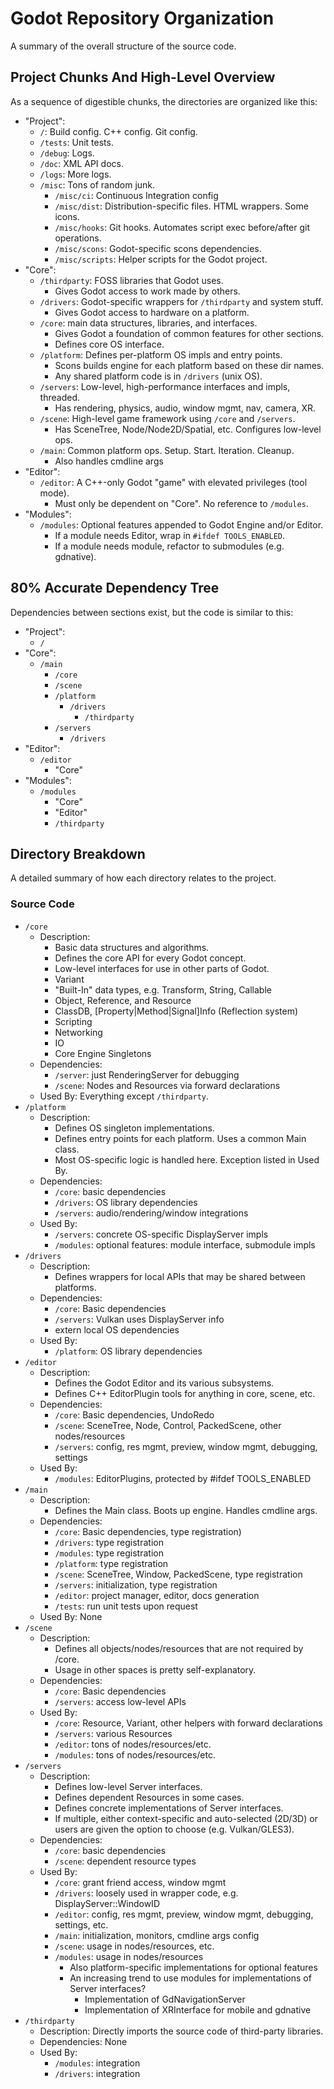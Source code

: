 # Godot Repository Organization

A summary of the overall structure of the source code.

## Project Chunks And High-Level Overview

As a sequence of digestible chunks, the directories are organized like this:

- "Project":
    - `/`: Build config. C++ config. Git config.
    - `/tests`: Unit tests.
    - `/debug`: Logs.
    - `/doc`: XML API docs.
    - `/logs`: More logs.
    - `/misc`: Tons of random junk.
        - `/misc/ci`: Continuous Integration config
        - `/misc/dist`: Distribution-specific files. HTML wrappers. Some icons.
        - `/misc/hooks`: Git hooks. Automates script exec before/after git operations.
        - `/misc/scons`: Godot-specific scons dependencies.
        - `/misc/scripts`: Helper scripts for the Godot project.
- "Core":
    - `/thirdparty`: FOSS libraries that Godot uses.
        - Gives Godot access to work made by others.
    - `/drivers`: Godot-specific wrappers for `/thirdparty` and system stuff.
        - Gives Godot access to hardware on a platform.
    - `/core`: main data structures, libraries, and interfaces.
        - Gives Godot a foundation of common features for other sections.
        - Defines core OS interface.
    - `/platform`: Defines per-platform OS impls and entry points.
        - Scons builds engine for each platform based on these dir names.
        - Any shared platform code is in `/drivers` (unix OS).
    - `/servers`: Low-level, high-performance interfaces and impls, threaded.
        - Has rendering, physics, audio, window mgmt, nav, camera, XR.
    - `/scene`: High-level game framework using `/core` and `/servers`.
        - Has SceneTree, Node/Node2D/Spatial, etc. Configures low-level ops.
    - `/main`: Common platform ops. Setup. Start. Iteration. Cleanup.
        - Also handles cmdline args
- "Editor":
    - `/editor`: A C++-only Godot "game" with elevated privileges (tool mode).
        - Must only be dependent on "Core". No reference to `/modules`.
- "Modules":
    - `/modules`: Optional features appended to Godot Engine and/or Editor.
        - If a module needs Editor, wrap in `#ifdef TOOLS_ENABLED`.
        - If a module needs module, refactor to submodules (e.g. gdnative).

## 80% Accurate Dependency Tree

Dependencies between sections exist, but the code is similar to this:

- "Project":
    - `/`
- "Core":
    - `/main`
        - `/core`
        - `/scene`
        - `/platform`
            - `/drivers`
                - `/thirdparty`
        - `/servers`
            - `/drivers`
- "Editor":
    - `/editor`
        - "Core"
- "Modules":
    - `/modules`
        - "Core"
        - "Editor"
        - `/thirdparty`

## Directory Breakdown

A detailed summary of how each directory relates to the project.

### Source Code

- `/core`
    - Description:
        - Basic data structures and algorithms.
        - Defines the core API for every Godot concept.
        - Low-level interfaces for use in other parts of Godot.
        - Variant
        - "Built-In" data types, e.g. Transform, String, Callable
        - Object, Reference, and Resource
        - ClassDB, [Property|Method|Signal]Info (Reflection system)
        - Scripting
        - Networking
        - IO
        - Core Engine Singletons
    - Dependencies:
        - `/server`: just RenderingServer for debugging
        - `/scene`: Nodes and Resources via forward declarations
    - Used By:
        Everything except `/thirdparty`.
- `/platform`
    - Description:
        - Defines OS singleton implementations.
        - Defines entry points for each platform. Uses a common Main class.
        - Most OS-specific logic is handled here. Exception listed in Used By.
    - Dependencies:
        - `/core`: basic dependencies
        - `/drivers`: OS library dependencies
        - `/servers`: audio/rendering/window integrations
    - Used By:
        - `/servers`: concrete OS-specific DisplayServer impls
        - `/modules`: optional features: module interface, submodule impls
- `/drivers`
    - Description:
        - Defines wrappers for local APIs that may be shared between platforms.
    - Dependencies:
        - `/core`: Basic dependencies
        - `/servers`: Vulkan uses DisplayServer info
        - extern local OS dependencies
    - Used By:
        - `/platform`: OS library dependencies
- `/editor`
    - Description:
        - Defines the Godot Editor and its various subsystems.
        - Defines C++ EditorPlugin tools for anything in core, scene, etc.
    - Dependencies:
        - `/core`: Basic dependencies, UndoRedo
        - `/scene`: SceneTree, Node, Control, PackedScene, other nodes/resources
        - `/servers`: config, res mgmt, preview, window mgmt, debugging, settings
    - Used By:
        - `/modules`: EditorPlugins, protected by #ifdef TOOLS_ENABLED
- `/main`
    - Description:
        - Defines the Main class. Boots up engine. Handles cmdline args.
    - Dependencies:
        - `/core`: Basic dependencies, type registration)
        - `/drivers`: type registration
        - `/modules`: type registration
        - `/platform`: type registration
        - `/scene`: SceneTree, Window, PackedScene, type registration
        - `/servers`: initialization, type registration
        - `/editor`: project manager, editor, docs generation
        - `/tests`: run unit tests upon request
    - Used By:
        None
- `/scene`
    - Description:
        - Defines all objects/nodes/resources that are not required by /core.
        - Usage in other spaces is pretty self-explanatory.
    - Dependencies:
        - `/core`: Basic dependencies
        - `/servers`: access low-level APIs
    - Used By:
        - `/core`: Resource, Variant, other helpers with forward declarations
        - `/servers`: various Resources
        - `/editor`: tons of nodes/resources/etc.
        - `/modules`: tons of nodes/resources/etc.
- `/servers`
    - Description:
        - Defines low-level Server interfaces.
        - Defines dependent Resources in some cases.
        - Defines concrete implementations of Server interfaces.
        - If multiple, either context-specific and auto-selected (2D/3D) or users are given the option to choose (e.g. Vulkan/GLES3).
    - Dependencies:
        - `/core`: basic dependencies
        - `/scene`: dependent resource types
    - Used By:
        - `/core`: grant friend access, window mgmt
        - `/drivers`: loosely used in wrapper code, e.g. DisplayServer::WindowID
        - `/editor`: config, res mgmt, preview, window mgmt, debugging, settings, etc.
        - `/main`: initialization, monitors, cmdline args config
        - `/scene`: usage in nodes/resources, etc.
        - `/modules`: usage in nodes/resources
            - Also platform-specific implementations for optional features
            - An increasing trend to use modules for implementations of Server
              interfaces?
                - Implementation of GdNavigationServer
                - Implementation of XRInterface for mobile and gdnative
- `/thirdparty`
    - Description:
        Directly imports the source code of third-party libraries.
    - Dependencies:
        None
    - Used By:
        - `/modules`: integration
        - `/drivers`: integration
